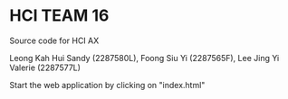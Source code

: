 # HCI TEAM 16
Source code for HCI AX

Leong Kah Hui Sandy (2287580L),
Foong Siu Yi (2287565F),
Lee Jing Yi Valerie (2287577L)



Start the web application by clicking on "index.html"
